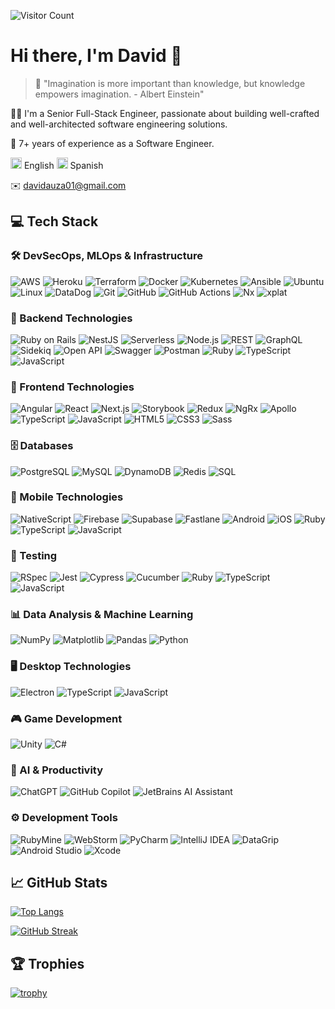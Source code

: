 ![Visitor Count](https://komarev.com/ghpvc/?username=davidauza-engineer&color=green)

# Hi there, I'm David 👋

> 💬 "Imagination is more important than knowledge, but knowledge empowers
> imagination. - Albert Einstein"

👨‍💻 I'm a Senior Full-Stack Engineer, passionate about building well-crafted and
well-architected software engineering solutions.

💼 7+ years of experience as a Software Engineer.

<img src="https://raw.githubusercontent.com/hjnilsson/country-flags/master/png100px/gb.png" alt="English" width="18"/> English
<img src="https://raw.githubusercontent.com/hjnilsson/country-flags/master/png100px/es.png" alt="Spanish" width="18"/> Spanish

✉️ [davidauza01@gmail.com](mailto:davidauza01@gmail.com)

## 💻 Tech Stack

### 🛠️ DevSecOps, MLOps & Infrastructure

![AWS](https://img.shields.io/badge/AWS-FF9900?style=flat&logo=amazonwebservices&logoColor=white)
![Heroku](https://img.shields.io/badge/Heroku-430098?style=flat&logo=heroku&logoColor=white)
![Terraform](https://img.shields.io/badge/Terraform-623CE4?style=flat&logo=Terraform&logoColor=white)
![Docker](https://img.shields.io/badge/Docker-2496ED?style=flat&logo=Docker&logoColor=white)
![Kubernetes](https://img.shields.io/badge/Kubernetes-326CE5?style=flat&logo=Kubernetes&logoColor=white)
![Ansible](https://img.shields.io/badge/Ansible-EE0000?style=flat&logo=Ansible&logoColor=white)
![Ubuntu](https://img.shields.io/badge/Ubuntu-E95420?style=flat&logo=ubuntu&logoColor=white)
![Linux](https://img.shields.io/badge/Linux-FCC624?style=flat&logo=linux&logoColor=black)
![DataDog](https://img.shields.io/badge/DataDog-632CA6?style=flat&logo=datadog&logoColor=white)
![Git](https://img.shields.io/badge/Git-F05032?style=flat&logo=git&logoColor=white)
![GitHub](https://img.shields.io/badge/GitHub-181717?style=flat&logo=github&logoColor=white)
![GitHub Actions](https://img.shields.io/badge/GitHub_Actions-2088FF?style=flat&logo=GitHub-Actions&logoColor=white)
![Nx](https://img.shields.io/badge/Nx-143055?style=flat&logo=nx&logoColor=white)
![xplat](https://img.shields.io/badge/xplat-FF4081?style=flat&logo=xing&logoColor=white)

### 🔧 Backend Technologies

![Ruby on Rails](https://img.shields.io/badge/Ruby_on_Rails-CC0000?style=flat&logo=Ruby-on-Rails&logoColor=white)
![NestJS](https://img.shields.io/badge/NestJS-E0234E?style=flat&logo=NestJS&logoColor=white)
![Serverless](https://img.shields.io/badge/Serverless-FD5750?style=flat&logo=Serverless&logoColor=white)
![Node.js](https://img.shields.io/badge/Node.js-339933?style=flat&logo=Node.js&logoColor=white)
![REST](https://img.shields.io/badge/REST-02569B?style=flat&logo=amazonapigateway&logoColor=white)
![GraphQL](https://img.shields.io/badge/GraphQL-E10098?style=flat&logo=graphql&logoColor=white)
![Sidekiq](https://img.shields.io/badge/Sidekiq-DC382D?style=flat&logo=sidekiq&logoColor=white)
![Open API](https://img.shields.io/badge/Open%20API-85EA2D?style=flat&logo=openapiinitiative&logoColor=black)
![Swagger](https://img.shields.io/badge/Swagger-85EA2D?style=flat&logo=swagger&logoColor=black)
![Postman](https://img.shields.io/badge/Postman-FF6C37?style=flat&logo=postman&logoColor=white)
![Ruby](https://img.shields.io/badge/Ruby-CC342D?style=flat&logo=Ruby&logoColor=white)
![TypeScript](https://img.shields.io/badge/TypeScript-3178C6?style=flat&logo=TypeScript&logoColor=white)
![JavaScript](https://img.shields.io/badge/JavaScript-F7DF1E?style=flat&logo=JavaScript&logoColor=black)

### 🎨 Frontend Technologies

![Angular](https://img.shields.io/badge/Angular-DD0031?style=flat&logo=Angular&logoColor=white)
![React](https://img.shields.io/badge/React-61DAFB?style=flat&logo=React&logoColor=black)
![Next.js](https://img.shields.io/badge/Next.js-000000?style=flat&logo=Next.js&logoColor=white)
![Storybook](https://img.shields.io/badge/Storybook-FF4785?style=flat&logo=storybook&logoColor=white)
![Redux](https://img.shields.io/badge/Redux-764ABC?style=flat&logo=redux&logoColor=white)
![NgRx](https://img.shields.io/badge/NgRx-B7280F?style=flat&logo=ngrx&logoColor=white)
![Apollo](https://img.shields.io/badge/Apollo-311C87?style=flat&logo=apollographql&logoColor=white)
![TypeScript](https://img.shields.io/badge/TypeScript-3178C6?style=flat&logo=TypeScript&logoColor=white)
![JavaScript](https://img.shields.io/badge/JavaScript-F7DF1E?style=flat&logo=JavaScript&logoColor=black)
![HTML5](https://img.shields.io/badge/HTML5-E34F26?style=flat&logo=html5&logoColor=white)
![CSS3](https://img.shields.io/badge/CSS3-1572B6?style=flat&logo=css3&logoColor=white)
![Sass](https://img.shields.io/badge/Sass-CC6699?style=flat&logo=sass&logoColor=white)

### 🗄️ Databases

![PostgreSQL](https://img.shields.io/badge/PostgreSQL-336791?style=flat&logo=PostgreSQL&logoColor=white)
![MySQL](https://img.shields.io/badge/MySQL-4479A1?style=flat&logo=MySQL&logoColor=white)
![DynamoDB](https://img.shields.io/badge/DynamoDB-4053D6?style=flat&logo=Amazon-DynamoDB&logoColor=white)
![Redis](https://img.shields.io/badge/Redis-DC382D?style=flat&logo=redis&logoColor=white)
![SQL](https://img.shields.io/badge/SQL-CC2927?style=flat&logo=databricks&logoColor=white)

### 📱 Mobile Technologies

![NativeScript](https://img.shields.io/badge/NativeScript-3655FF?style=flat&logo=NativeScript&logoColor=white)
![Firebase](https://img.shields.io/badge/Firebase-FFCA28?style=flat&logo=Firebase&logoColor=black)
![Supabase](https://img.shields.io/badge/Supabase-2E3A59?style=flat&logo=supabase&logoColor=3ECF8E)
![Fastlane](https://img.shields.io/badge/Fastlane-4053D6?style=flat&logo=fastlane&logoColor=white)
![Android](https://img.shields.io/badge/Android-3DDC84?style=flat&logo=android&logoColor=white)
![iOS](https://img.shields.io/badge/iOS-000000?style=flat&logo=apple&logoColor=white)
![Ruby](https://img.shields.io/badge/Ruby-CC342D?style=flat&logo=Ruby&logoColor=white)
![TypeScript](https://img.shields.io/badge/TypeScript-3178C6?style=flat&logo=TypeScript&logoColor=white)
![JavaScript](https://img.shields.io/badge/JavaScript-F7DF1E?style=flat&logo=JavaScript&logoColor=black)

### 🧪 Testing

![RSpec](https://img.shields.io/badge/RSpec-FF0000?style=flat&logo=ruby&logoColor=white)
![Jest](https://img.shields.io/badge/Jest-C21325?style=flat&logo=jest&logoColor=white)
![Cypress](https://img.shields.io/badge/Cypress-17202C?style=flat&logo=cypress&logoColor=white)
![Cucumber](https://img.shields.io/badge/Cucumber-23D96C?style=flat&logo=cucumber&logoColor=white)
![Ruby](https://img.shields.io/badge/Ruby-CC342D?style=flat&logo=Ruby&logoColor=white)
![TypeScript](https://img.shields.io/badge/TypeScript-3178C6?style=flat&logo=TypeScript&logoColor=white)
![JavaScript](https://img.shields.io/badge/JavaScript-F7DF1E?style=flat&logo=JavaScript&logoColor=black)

### 📊 Data Analysis & Machine Learning

![NumPy](https://img.shields.io/badge/NumPy-013243?style=flat&logo=NumPy&logoColor=white)
![Matplotlib](https://img.shields.io/badge/Matplotlib-3776AB?style=flat&logo=plotly&logoColor=white)
![Pandas](https://img.shields.io/badge/Pandas-150458?style=flat&logo=Pandas&logoColor=white)
![Python](https://img.shields.io/badge/Python-3776AB?style=flat&logo=Python&logoColor=white)

### 🖥️ Desktop Technologies

![Electron](https://img.shields.io/badge/Electron-47848F?style=flat&logo=electron&logoColor=white)
![TypeScript](https://img.shields.io/badge/TypeScript-3178C6?style=flat&logo=TypeScript&logoColor=white)
![JavaScript](https://img.shields.io/badge/JavaScript-F7DF1E?style=flat&logo=JavaScript&logoColor=black)

### 🎮 Game Development

![Unity](https://img.shields.io/badge/Unity-100000?style=flat&logo=unity&logoColor=white)
![C#](https://img.shields.io/badge/C%23-239120?style=flat&logo=.net&logoColor=white)

### 🤖 AI & Productivity

![ChatGPT](https://img.shields.io/badge/ChatGPT-00A67E?style=flat&logo=openai&logoColor=white)
![GitHub Copilot](https://img.shields.io/badge/GitHub_Copilot-5C5CFF?style=flat&logo=github&logoColor=white)
![JetBrains AI Assistant](https://img.shields.io/badge/JetBrains_AI_Assistant-000000?style=flat&logo=jetbrains&logoColor=white)

### ⚙️ Development Tools

![RubyMine](https://img.shields.io/badge/RubyMine-FF007F?style=flat&logo=rubymine&logoColor=white)
![WebStorm](https://img.shields.io/badge/WebStorm-00A4FF?style=flat&logo=webstorm&logoColor=white)
![PyCharm](https://img.shields.io/badge/PyCharm-21D789?style=flat&logo=pycharm&logoColor=white)
![IntelliJ IDEA](https://img.shields.io/badge/IntelliJ%20IDEA-2C2255?style=flat&logo=intellij-idea&logoColor=white)
![DataGrip](https://img.shields.io/badge/DataGrip-8700D6?style=flat&logo=datagrip&logoColor=white)
![Android Studio](https://img.shields.io/badge/Android%20Studio-3DDC84?style=flat&logo=android-studio&logoColor=white)
![Xcode](https://img.shields.io/badge/Xcode-1575F9?style=flat&logo=xcode&logoColor=white)

## 📈 GitHub Stats

[![Top Langs](https://github-readme-stats.vercel.app/api/top-langs/?username=davidauza-engineer&layout=compact&theme=tokyonight&hide=java,html,css,objective-c,scss,game+maker+language,rich+text+format,gherkin,coffeescript)](https://github.com/anuraghazra/github-readme-stats)

[![GitHub Streak](https://streak-stats.demolab.com?user=davidauza-engineer&theme=dark)](https://git.io/streak-stats)

## 🏆 Trophies

[![trophy](https://github-profile-trophy.vercel.app/?username=davidauza-engineer&theme=darkhub)](https://github.com/ryo-ma/github-profile-trophy)
